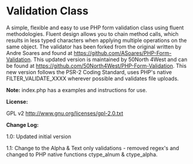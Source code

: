 Validation Class
======
A simple, flexible and easy to use PHP form validation class using fluent methodologies. Fluent design allows you to chain method calls, which results in less typed
characters when applying multiple operations on the same object. The validator has been forked from the original written by Andre Soares and found at
<a href="https://github.com/ASoares/PHP-Form-Validation">https://github.com/ASoares/PHP-Form-Validation</a>. This updated version is maintained by 50North 4West and can be
found at <a href="https://github.com/50North4West/PHP-Form-Validation">https://github.com/50North4West/PHP-Form-Validation</a>. This new version follows the PSR-2 Coding Standard,
uses PHP's native FILTER_VALIDATE_XXXX wherever possible and validates file uploads.


**Note:** index.php  has a examples and instructions for use.<br>


**License:**

GPL v2 http://www.gnu.org/licenses/gpl-2.0.txt

**Change Log:**

1.0: Updated initial version

1.1: Change to the Alpha & Text only validations - removed regex's and changed to PHP native functions ctype_alnum & ctype_alpha.
